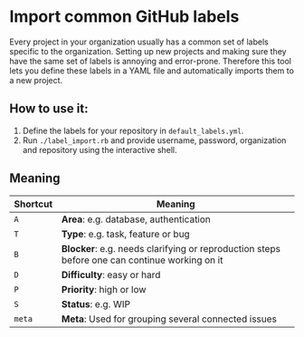 Import common GitHub labels
===

Every project in your organization usually has a common set of labels specific to the organization.
Setting up new projects and making sure they have the same set of labels is annoying and error-prone. Therefore this tool lets you define these labels in a YAML file and automatically imports them to a new project.


How to use it:
---

1. Define the labels for your repository in `default_labels.yml`.
2. Run `./label_import.rb` and provide username, password, organization and repository using the interactive shell.

Meaning
---

| Shortcut | Meaning                         |
|----------|-------------------------------------|
| `A`      | **Area**: e.g. database, authentication |
| `T`      | **Type**: e.g. task, feature or bug |
| `B`      | **Blocker**: e.g. needs clarifying or reproduction steps before one can continue working on it                       |
| `D`      | **Difficulty**: easy or hard                                   |
| `P`      | **Priority**: high or low                                   |
| `S`      | **Status**: e.g. WIP                                   |
| `meta`      | **Meta**: Used for grouping several connected issues                                   |

